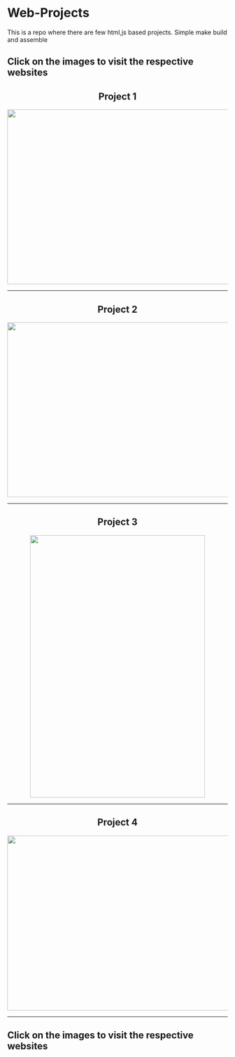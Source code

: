 # Web-Projects
This is a repo where there are few html,js based projects. Simple make build and assemble

## Click on the images to visit the respective websites

<h2 align="center"> Project 1 </h2>
<div align="center">

  <p><a href="https://arifan-web.github.io/"><img height="400" width="600" src="https://github.com/MainakRepositor/Web-Projects/blob/master/arifans.png"></a></p>
</div>
<hr>
<h2 align="center"> Project 2 </h2>
<div align="center">

  <p><a href="https://robiraloye.github.io/"><img height="400" width="600" src="https://github.com/MainakRepositor/Web-Projects/blob/master/robiraloye.png"></a></p>
</div>
<hr>
<h2 align="center"> Project 3 </h2>
<div align="center">

  <p><a href="https://listmakerapp.github.io"><img height="600" width="400" src="https://user-images.githubusercontent.com/64016811/101636673-acc0a380-3a51-11eb-95b6-280549977a42.jpg"></a></p>
</div>
<hr>
<h2 align="center"> Project 4 </h2>
<div align="center">

  <p><a href="https://quotetalks.github.io"><img height="400" width="600" src="https://user-images.githubusercontent.com/64016811/101636679-ae8a6700-3a51-11eb-9297-013eaaf3f8e2.jpg"></a></p>
</div>
<hr>

## Click on the images to visit the respective websites
